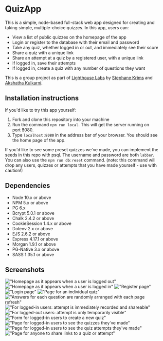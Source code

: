 QuizApp
=========
This is a simple, node-based full-stack web app designed for creating and taking simple, multiple-choice quizzes. In this app, users can:

- View a list of public quizzes on the homepage of the app
- Login or register to the database with their email and password
- Take any quiz, whether logged in or out, and immediately see their score
- Share a quiz with a unique link
- Share an attempt at a quiz by a registered user, with a unique link
- If logged in, save their attempts
- If logged in, create a quiz with any number of questions they want

This is a group project as part of [Lighthouse Labs](https://www.lighthouselabs.ca) by [Stephane Krims](https://github.com/stephkri) and [Akshatha Kulkarni](https://github.com/akshathakulkarni). 

## Installation instructions

If you'd like to try this app yourself:

1. Fork and clone this repository into your machine
2. Run the command `npm run local`. This will get the server running on port 8080.
3. Type `localhost:8080` in the address bar of your browser. You should see the home page of the app.

If you'd like to see some preset quizzes we've made, you can implement the seeds in this repo with psql. The username and password are both `labber`.
You can also use the `npm run db:reset` command. (note: this command will drop any users, quizzes or attempts that you have made yourself - use with caution!)

## Dependencies

- Node 10.x or above
- NPM 5.x or above
- PG 6.x
- Bcrypt 5.0.1 or above
- Chalk 2.4.2 or above
- CookieSession 1.4.x or above
- Dotenv 2.x or above
- EJS 2.6.2 or above
- Express 4.17.1 or above
- Morgan 1.9.1 or above
- PG-Native 3.x or above
- SASS 1.35.1 or above

## Screenshots

!["Homepage as it appears when a user is logged out"](https://github.com/stephkri/quizapp/blob/master/screenshots/logout-homepage.png)
!["Homepage as it appears when a user is logged in"](https://github.com/stephkri/quizapp/blob/master/screenshots/login-homepage.png)
!["Register page"](https://github.com/stephkri/quizapp/blob/master/screenshots/register-page.png)
!["Login page"](https://github.com/stephkri/quizapp/blob/master/screenshots/login-page.png)
!["Page for an individual quiz"](https://github.com/stephkri/quizapp/blob/master/screenshots/quiz-page.png)
!["Answers for each question are randomly arranged with each page refresh"](https://github.com/stephkri/quizapp/blob/master/screenshots/quiz-page-scramble.png)
!["For logged-in users: attempt is immediately recorded and shareable"](https://github.com/stephkri/quizapp/blob/master/screenshots/attempt-page.png)
!["For logged-out users: attempt is only temporarily visible"](https://github.com/stephkri/quizapp/blob/master/screenshots/temp-attempt.png)
!["Form for logged-in users to create a new quiz"](https://github.com/stephkri/quizapp/blob/master/screenshots/new-quiz.png)
!["Page for logged-in users to see the quizzes they've made"](https://github.com/stephkri/quizapp/blob/master/screenshots/my-quizzes.png)
!["Page for logged-in users to see the quiz attempts they've made"](https://github.com/stephkri/quizapp/blob/master/screenshots/my-attempts.png)
!["Page for anyone to share links to a quiz or attempt"](https://github.com/stephkri/quizapp/blob/master/screenshots/share-page.png)
